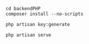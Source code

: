 ```
cd backendPHP
composer install --no-scripts
```
```
php artisan key:generate
```
```
php artisan serve
```